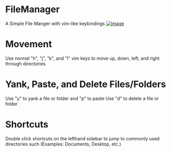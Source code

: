 # FileManager
A Simple File Manger with vim-like keybindings
[![image](https://i.imgur.com/hGG8J8o.png)](https://www.youtube.com/watch?v=wC8xOjl3Nhk)

# Movement
Use normal "h", "j", "k", and "l" vim keys to move up, down, left, and right through directories

# Yank, Paste, and Delete Files/Folders
Use "y" to yank a file or folder and "p" to paste
Use "d" to delete a file or folder

# Shortcuts
Double click shortcuts on the lefthand sidebar to jump to commonly used directories such (Examples: Documents, Desktop, etc.)

